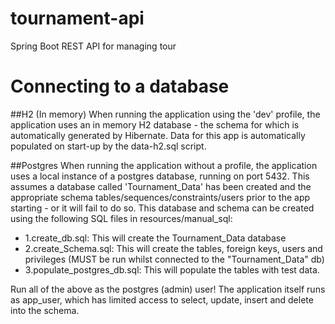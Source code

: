 # tournament-api
Spring Boot REST API for managing tour

# Connecting to a database
##H2 (In memory)
When running the application using the 'dev' profile, the application uses 
an in memory H2 database  - the schema for which is automatically generated by Hibernate.
Data for this app is automatically populated on start-up by the data-h2.sql script.

##Postgres 
When running the application without a profile, the application uses
a local instance of a postgres database, running on port 5432. This assumes 
a database called 'Tournament_Data' has been created and the appropriate schema
tables/sequences/constraints/users prior to the app starting - or it will fail to do so.
This database and schema can be created using the following SQL files in resources/manual_sql:

- 1.create_db.sql: This will create the Tournament_Data database
- 2.create_Schema.sql: This will create the tables, foreign keys, users and privileges 
(MUST be run whilst connected to the "Tournament_Data" db)
- 3.populate_postgres_db.sql: This will populate the tables with test data.

Run all of the above as the postgres (admin) user! The application itself runs
as app_user, which has limited access to select, update, insert and delete into the
schema.
